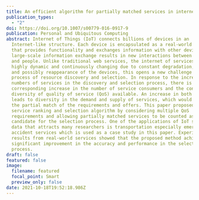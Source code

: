 ```yaml
---
title: An efficient algorithm for partially matched services in internet of services
publication_types:
  - "2"
doi: https://doi.org/10.1007/s00779-016-0917-9
publication: Personal and Ubiquitous Computing
abstract: Internet of Things (IoT) connects billions of devices in an
  Internet-like structure. Each device is encapsulated as a real-world service
  that provides functionality and exchanges information with other devices. This
  large-scale information exchange results in new interactions between things
  and people. Unlike traditional web services, the internet of services is
  highly dynamic and continuously changing due to constant degradation, vanish
  and possibly reappearance of the devices, this opens a new challenge in the
  process of resource discovery and selection. In response to the increasing
  numbers of services in the discovery and selection process, there is a
  corresponding increase in the number of service consumers and the consequent
  diversity of quality of service (QoS) available. An increase in both sides’
  leads to diversity in the demand and supply of services, which would result in
  the partial match of the requirements and offers. This paper proposed an IoT
  service ranking and selection algorithm by considering multiple QoS
  requirements and allowing partially matched services to be counted as a
  candidate for the selection process. One of the applications of IoT sensory
  data that attracts many researchers is transportation especially emergency and
  accident services which is used as a case study in this paper. Experimental
  results from real-world services showed that the proposed method achieved
  significant improvement in the accuracy and performance in the selection
  process.
draft: false
featured: false
image:
  filename: featured
  focal_point: Smart
  preview_only: false
date: 2021-10-18T19:52:18.986Z
---
```

